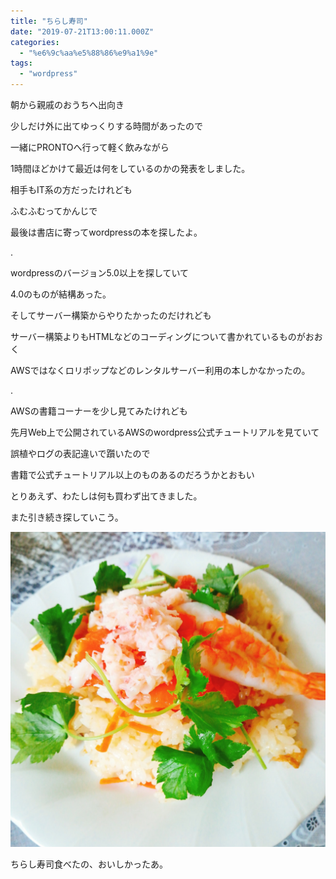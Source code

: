 ```yaml
---
title: "ちらし寿司"
date: "2019-07-21T13:00:11.000Z"
categories: 
  - "%e6%9c%aa%e5%88%86%e9%a1%9e"
tags: 
  - "wordpress"
---
```


朝から親戚のおうちへ出向き

少しだけ外に出てゆっくりする時間があったので

一緒にPRONTOへ行って軽く飲みながら

1時間ほどかけて最近は何をしているのかの発表をしました。

相手もIT系の方だったけれども

ふむふむってかんじで

最後は書店に寄ってwordpressの本を探したよ。

.

wordpressのバージョン5.0以上を探していて

4.0のものが結構あった。

そしてサーバー構築からやりたかったのだけれども

サーバー構築よりもHTMLなどのコーディングについて書かれているものがおおく

AWSではなくロリポップなどのレンタルサーバー利用の本しかなかったの。

.

AWSの書籍コーナーを少し見てみたけれども

先月Web上で公開されているAWSのwordpress公式チュートリアルを見ていて

誤植やログの表記違いで躓いたので

書籍で公式チュートリアル以上のものあるのだろうかとおもい

とりあえず、わたしは何も買わず出てきました。

また引き続き探していこう。

![](images/2019-07-21-14-18-232995695152370317106.jpg)

ちらし寿司食べたの、おいしかったあ。
